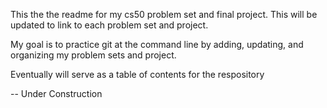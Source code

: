 This the the readme for my cs50 problem set and final project. 
This will be updated to link to each problem set and project.

My goal is to practice git at the command line by adding, updating, and organizing my problem sets and project.

Eventually will serve as a table of contents for the respository


-- Under Construction